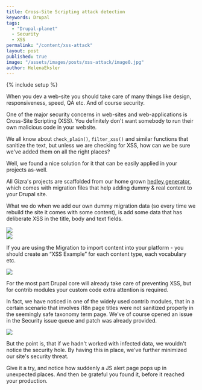 ```yaml
---
title: Cross-Site Scripting attack detection
keywords: Drupal
tags:
  - "Drupal-planet"
  - Security
  - XSS
permalink: "/content/xss-attack"
layout: post
published: true
image: "/assets/images/posts/xss-attack/image0.jpg"
author: HelenaEksler
---
```



{% include setup %}

When you dev a web-site you should take care of many things like design, responsiveness, speed, QA etc. And of course security.

One of the major security concerns in web-sites and web-applications is Cross-Site Scripting (XSS). You definitely don't want somebody to run their own malicious code in your website.

We all know about `check_plain()`, `filter_xss()` and similar functions that sanitize the text, but unless we are checking for XSS, how can we be sure we've added them on all the right places?

Well, we found a nice solution for it that can be easily applied in your projects as-well.

<!-- more -->

All Gizra's projects are scaffolded from our home grown [hedley generator](/content/yo-hedley/), which comes with migration files that help adding dummy & real content to your Drupal site.

What we do when we add our own dummy migration data (so every time we rebuild the site it comes with some content), is add some data that has deliberate XSS in the title, body and text fields.

<div class="thumbnail">
  <img src="{{BASE_PATH}}/assets/images/posts/xss-attack/image1.jpg">
</div>
<div class="thumbnail">
  <img src="{{BASE_PATH}}/assets/images/posts/xss-attack/image2.jpg">
</div>

If you are using the Migration to import content into your platform - you should create an “XSS Example” for each content type, each vocabulary etc.

<div class="thumbnail">
  <img src="{{BASE_PATH}}/assets/images/posts/xss-attack/image3.jpg">
</div>

For the most part Drupal core will already take care of preventing XSS, but for contrib modules your custom code extra attention is required.

In fact, we have noticed in one of the widely used contrib modules, that in a certain scenario that involves i18n page titles were not sanitized properly in the seemingly safe taxonomy term page. We've of course opened an issue in the Security issue queue and patch was already provided.

<div class="thumbnail">
  <img src="{{BASE_PATH}}/assets/images/posts/xss-attack/image4.jpg">
</div>

But the point is, that if we hadn't worked with infected data, we wouldn't notice the security hole. By having this in place, we've further minimized our site's security threat.

Give it a try, and notice how suddenly a JS alert page pops up in unexpected places. And then be grateful you found it, before it reached your production.
